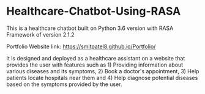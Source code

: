 # Healthcare-Chatbot-Using-RASA
This is a healthcare chatbot built on Python 3.6 version with RASA Framework of version 2.1.2

Portfolio Website link: https://smitpatel8.github.io/Portfolio/

It is designed and deployed as a healthcare assistant on a website that provides the user with features such as 1) Providing information about various diseases and its symptoms, 2) Book a doctor's appointment, 3) Help patients locate hospitals near them and 4) Help diagnose potential diseases based on the symptoms provided by the user. 
